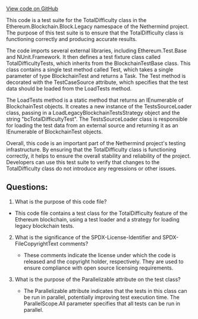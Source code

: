 [View code on GitHub](https://github.com/NethermindEth/nethermind/src/Nethermind/Ethereum.Blockchain.Block.Legacy.Test/TotalDifficulty.cs)

This code is a test suite for the TotalDifficulty class in the Ethereum.Blockchain.Block.Legacy namespace of the Nethermind project. The purpose of this test suite is to ensure that the TotalDifficulty class is functioning correctly and producing accurate results.

The code imports several external libraries, including Ethereum.Test.Base and NUnit.Framework. It then defines a test fixture class called TotalDifficultyTests, which inherits from the BlockchainTestBase class. This class contains a single test method called Test, which takes a single parameter of type BlockchainTest and returns a Task. The Test method is decorated with the TestCaseSource attribute, which specifies that the test data should be loaded from the LoadTests method.

The LoadTests method is a static method that returns an IEnumerable of BlockchainTest objects. It creates a new instance of the TestsSourceLoader class, passing in a LoadLegacyBlockchainTestsStrategy object and the string "bcTotalDifficultyTest". The TestsSourceLoader class is responsible for loading the test data from an external source and returning it as an IEnumerable of BlockchainTest objects.

Overall, this code is an important part of the Nethermind project's testing infrastructure. By ensuring that the TotalDifficulty class is functioning correctly, it helps to ensure the overall stability and reliability of the project. Developers can use this test suite to verify that changes to the TotalDifficulty class do not introduce any regressions or other issues.
## Questions: 
 1. What is the purpose of this code file?
   - This code file contains a test class for the TotalDifficulty feature of the Ethereum blockchain, using a test loader and a strategy for loading legacy blockchain tests.

2. What is the significance of the SPDX-License-Identifier and SPDX-FileCopyrightText comments?
   - These comments indicate the license under which the code is released and the copyright holder, respectively. They are used to ensure compliance with open source licensing requirements.

3. What is the purpose of the Parallelizable attribute on the test class?
   - The Parallelizable attribute indicates that the tests in this class can be run in parallel, potentially improving test execution time. The ParallelScope.All parameter specifies that all tests can be run in parallel.